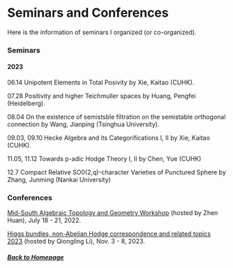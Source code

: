 # Seminars and Conferences

Here is the information of seminars I organized (or co-organized).

### Seminars

#### 2023

06.14 Unipotent Elements in Total Posivity by Xie, Kaitao (CUHK).

07.28 Positivity and higher Teichmuller spaces by Huang, Pengfei (Heidelberg).

08.04 On the existence of semistsble filtration on the semistable orthogonal connection by Wang, Jianping (Tsinghua University).

09.03, 09.10 Hecke Algebra and its Categorifications I, II by Xie, Kaitao (CUHK).

11.05, 11.12 Towards p-adic Hodge Theory I, II by Chen, Yue (CUHK)

12.7 Compact Relative SO0(2,q)-character Varieties of Punctured Sphere by Zhang, Junming (Nankai University)

### Conferences

[Mid-South Algebraic Topology and Geometry Workshop](https://msatg.github.io/msatg2022/) (hosted by Zhen Huan), July 18 - 21, 2022.


[Higgs bundles, non-Abelian Hodge correspondence and related topics 2023](https://www.llddeddym.site/Higgs-bundles-conference/) (hosted by Qiongling Li), Nov. 3 - 8, 2023.

##### [Back to Homepage](index.md)
